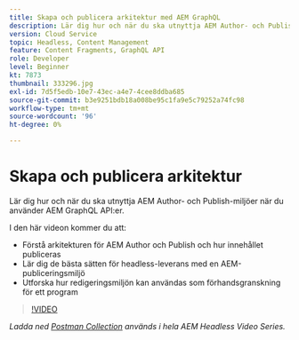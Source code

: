 ```yaml
---
title: Skapa och publicera arkitektur med AEM GraphQL
description: Lär dig hur och när du ska utnyttja AEM Author- och Publish-miljöer när du använder AEM GraphQL API:er.
version: Cloud Service
topic: Headless, Content Management
feature: Content Fragments, GraphQL API
role: Developer
level: Beginner
kt: 7873
thumbnail: 333296.jpg
exl-id: 7d5f5edb-10e7-43ec-a4e7-4cee8ddba685
source-git-commit: b3e9251bdb18a008be95c1fa9e5c79252a74fc98
workflow-type: tm+mt
source-wordcount: '96'
ht-degree: 0%

---
```


# Skapa och publicera arkitektur

Lär dig hur och när du ska utnyttja AEM Author- och Publish-miljöer när du använder AEM GraphQL API:er.

I den här videon kommer du att:

+ Förstå arkitekturen för AEM Author och Publish och hur innehållet publiceras
+ Lär dig de bästa sätten för headless-leverans med en AEM-publiceringsmiljö
+ Utforska hur redigeringsmiljön kan användas som förhandsgranskning för ett program

>[!VIDEO](https://video.tv.adobe.com/v/333296?quality=12&learn=on)

_Ladda ned [Postman Collection](./assets/aem-headless-video-series.postman_collection.json) används i hela AEM Headless Video Series._

